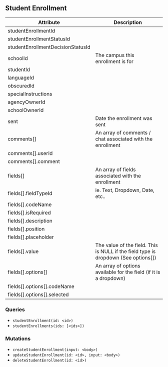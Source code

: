 ## Student Enrollment

Attribute | Description
--- | ---
studentEnrollmentId | 
studentEnrollmentStatusId | 
studentEnrollmentDecisionStatusId | 
schoolId | The campus this enrollment is for
studentId | 
languageId | 
obscuredId | 
specialInstructions | 
agencyOwnerId | 
schoolOwnerId | 
sent | Date the enrollment was sent
comments[] | An array of comments / chat associated with the enrollment
comments[].userId | 
comments[].comment | 
fields[] | An array of fields associated with the enrollment
fields[].fieldTypeId | ie. Text, Dropdown, Date, etc..
fields[].codeName | 
fields[].isRequired | 
fields[].description | 
fields[].position | 
fields[].placeholder | 
fields[].value | The value of the field. This is NULL if the field type is dropdown (See options[])
fields[].options[] | An array of options available for the field (if it is a dropdown)
fields[].options[].codeName | 
fields[].options[].selected | 

### Queries

* `studentEnrollment(id: <id>)`
* `studentEnrollments(ids: [<ids>])`

### Mutations

* `createStudentEnrollment(input: <body>)`
* `updateStudentEnrollment(id: <id>, input: <body>)`
* `deleteStudentEnrollment(id: <id>)`
